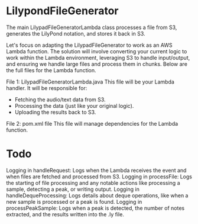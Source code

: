# LilypondFileGenerator
The main LilypadFileGeneratorLambda class processes a file from S3, generates the LilyPond notation, and stores it back in S3.

Let's focus on adapting the LilypadFileGenerator to work as an AWS Lambda function. The solution will involve converting your current logic to work within the Lambda environment, leveraging S3 to handle input/output, and ensuring we handle large files and process them in chunks. Below are the full files for the Lambda function.

File 1: LilypadFileGeneratorLambda.java
This file will be your Lambda handler. It will be responsible for:
- Fetching the audio/text data from S3.
- Processing the data (just like your original logic).
- Uploading the results back to S3.


 File 2: pom.xml file 
 This file will manage dependencies for the Lambda function.

 # Todo
Logging in handleRequest: Logs when the Lambda receives the event and when files are fetched and processed from S3.
Logging in processFile: Logs the starting of file processing and any notable actions like processing a sample, detecting a peak, or writing output.
Logging in handleDequeProcessing: Logs details about deque operations, like when a new sample is processed or a peak is found.
Logging in processPeakSample: Logs when a peak is detected, the number of notes extracted, and the results written into the .ly file.